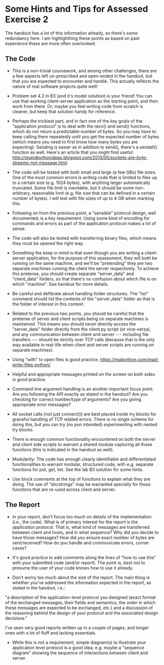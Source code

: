 # Some Hints and Tips for Assessed Exercise 2

The handout has a lot of this information already, so there's some redundancy here. I am highlighthing these points as based on past experience these are more often overlooked.

## The Code
 
+ This is a non-trivial coursework, and among other challenges, there are a few aspects left un-prescribed and open-ended in the handout, but that you are expected to encounter and handle. This actually reflects the nature of real software projects quite well!

+ Problem set 4.2 in B3 (and it's model solution) is your friend! You can use that working client-server application as the starting point, and then work from there. Or, maybe you feel writing code from scratch is cleaner, but keep that solution handy for reference. 

+ Perhaps the trickiest part, and in fact one of the key goals of the "application protocol" is to deal with the recv() and send() functions, which do not return a predictable number of bytes. So you may have to keep calling them repeatedly until you get the expected number of bytes (which means you need to first know how many bytes you are expecting). Sending is easier as in addition to send(), there's a sendall() function as well. 
Here's an article that you might find useful:
http://stupidpythonideas.blogspot.com/2013/05/sockets-are-byte-streams-not-message.html

+ The code will be tested with both small and large (a few GBs) file sizes. One of the most common errors is writing code that is limited to files up to a certain size (e.g. 1024 bytes), with anything larger automatically truncated. Some file limit is inevitable, but it should be some non-arbitrary, reasonable limit (e.g. file size that can be defined in a certain number of bytes). I will test with file sizes of up to 4 GB when marking this.

+ Following on from the previous point, a "sensible" protocol design, well documented, is a key requirement. Using some kind of encoding for commands and errors as part of the application protocol makes a lot of sense.

+ The code will also be tested with transferring binary files, which means they must be opened the right way.

+ Something the keep in mind is that even though you are writing a client-server application, for the purpose of this assessment, they will both be running on the same machine, and we'll be "pretending" they are two separate machines running the client the server respectively. To achieve this pretense, you should create separate "server_data" and "client_data" folders, so that there's no confusion about which file is on which "machine". See handout for more details.

+ Be careful and defibrate about handling folder structures. The "list" command should list the contents of the "server_data" folder as that is the folder of interest in this context. 

+ Related to the previous two points, you should be careful that the pretense of server and client scripts being on separate machines is maintained. This means you should never directly access the "server_data" folder directly from the client.py script (or vice-versa), and any communication between client and server --- including file transfers --- should be strictly over TCP calls (because that is the only way available in real-life when client and server scripts are running on separate machines).

+ Using "with" to open files is good practice.
https://realpython.com/read-write-files-python/
 
+ Helpful and appropriate messages printed on the screen on both sides is good practice.

+ Command line argument handling is an another important focus point. Are you following the API exactly as stated in the handout? Are you checking for correct number/type of arguments? Are you giving appropriate error messages?

+ All socket calls [not just connect()] are best placed inside try blocks for graceful handling of TCP related errors. There is no single scheme for doing this, but you can try (no pun intended) experimenting with nested try blocks.

+ There is enough common functionality encountered on both the server and client side scripts to warrant a shared module capturing all those functions (this is indicated in the handout as well). 

+ Modularity: The code has enough clearly identifiable and differentiated functionalities to warrant modular, structured code, with e.g. separate functions for put, get, list. See the lab B3 solution for some hints.

+ Use block comments at the top of functions to explain what they are doing. The use of "docstrings" may be warranted specially for those functions that are re-used across client and server.

## The Report

+ In your report, don't focus too much on details of the implementation (i.e., the code). What is of primary interest for the report is the _application protocol_. That is, what kind of messages are transferred between client and hosts, and in what sequence? Why did you decide to have those messages? How did you ensure exact number of bytes are sent/received? How do you handle and communicate errors, corner cases?

+ It's good practice to add comments along the lines of "how to use this" with your submitted code (and/or report). The point is, best not to presume the user of your code knows how to use it already.

+ Don't worry too much about the size of the report. The main thing is whether you've addressed the information expected in the report, as stated in the handout, i.e.:

"a description of the application-level protocol you designed (exact format of the exchanged messages, their fields and semantics, the order in which these messages are expected to be exchanged, etc.) and a discussion of the reasoning behind the design of your protocol and the associated design decisions."

I've seen very good reports written up in a couple of pages, and longer ones with a lot of fluff and lacking essentials.

+ While this is not a requirement, simple diagram(s) to illustrate your application level protocol is a good idea; e.g. maybe a "sequence diagram" showing the sequence of interactions between client and server.